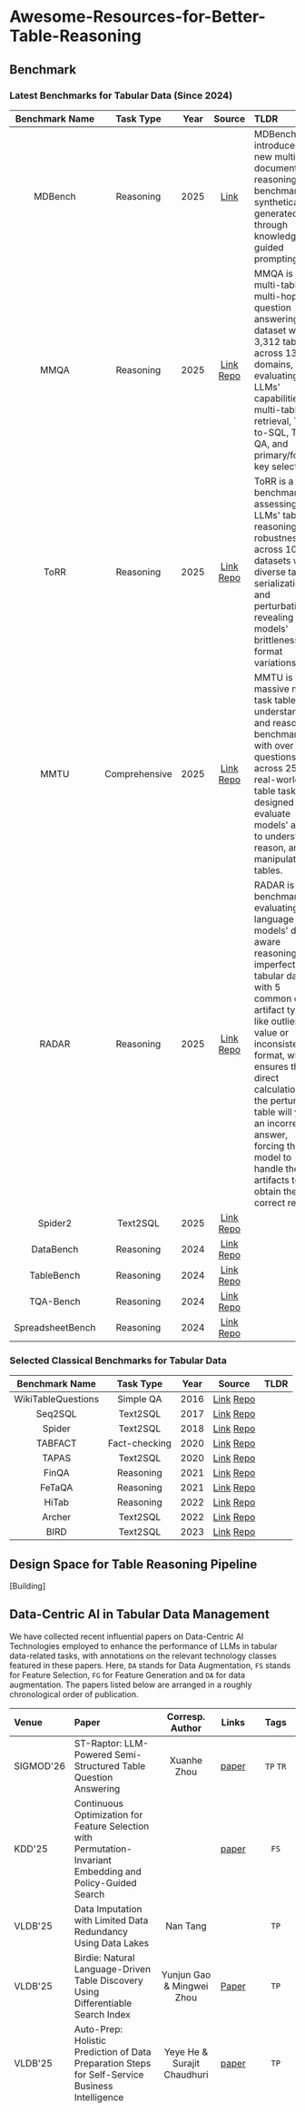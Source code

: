 # Awesome-Resources-for-Better-Table-Reasoning

## Benchmark
### Latest Benchmarks for Tabular Data (Since 2024)

| Benchmark Name | Task Type     | Year | Source                                                                                  | TLDR |
|:--------------:|:-------------:|:----:|:---------------------------------------------------------------------------------------:|:-----|
| MDBench        | Reasoning     | 2025 | [Link](https://github.com/jpeper/MDBench) | MDBench introduces a new multi-document reasoning benchmark synthetically generated through knowledge-guided prompting. |
| MMQA           | Reasoning     | 2025 | [Link](https://openreview.net/pdf?id=GGlpykXDCa)  [Repo](https://github.com/WuJian1995/MMQA/issues/2)| MMQA is a multi-table multi-hop question answering dataset with 3,312 tables across 138 domains, evaluating LLMs' capabilities in multi-table retrieval, Text-to-SQL, Table QA, and primary/foreign key selection.
| ToRR           | Reasoning     | 2025 | [Link](https://arxiv.org/pdf/2502.19412)  [Repo](https://github.com/IBM/unitxt/blob/main/prepare/benchmarks/torr.py)| ToRR is a benchmark assessing LLMs' table reasoning and robustness across 10 datasets with diverse table serializations and perturbations, revealing models' brittleness to format variations.
| MMTU           | Comprehensive | 2025 | [Link](https://arxiv.org/pdf/2506.05587)  [Repo](https://github.com/MMTU-Benchmark/MMTU)| MMTU is a massive multi-task table understanding and reasoning benchmark with over 30K questions across 25 real-world table tasks, designed to evaluate models' ability to understand, reason, and manipulate tables.
| RADAR          | Reasoning     | 2025 | [Link](https://kenqgu.com/assets/pdf/RADAR_ARXIV.pdf)  [Repo](https://huggingface.co/datasets/kenqgu/RADAR)| RADAR is a benchmark for evaluating language models' data-aware reasoning on imperfect tabular data with 5 common data artifact types like outlier value or inconsistent format, which ensures that direct calculation on the perturbed table will yield an incorrect answer, forcing the model to handle the artifacts to obtain the correct result.
| Spider2        | Text2SQL      | 2025 | [Link](https://arxiv.org/abs/2411.07763)  [Repo](https://github.com/xlang-ai/Spider2)|
| DataBench      | Reasoning     | 2024 | [Link](https://aclanthology.org/2024.lrec-main.1179.pdf)  [Repo](https://huggingface.co/datasets/cardiffnlp/databench)|
| TableBench     | Reasoning     | 2024 | [Link](https://arxiv.org/abs/2408.09174)  [Repo](https://github.com/TableBench/TableBench)|
| TQA-Bench      | Reasoning     | 2024 | [Link](https://arxiv.org/pdf/2411.19504)  [Repo](https://github.com/Relaxed-System-Lab/TQA-Bench)|
| SpreadsheetBench | Reasoning     | 2024 | [Link](https://arxiv.org/pdf/2406.14991)  [Repo](https://github.com/RUCKBReasoning/SpreadsheetBench/tree/main/data)|

### Selected Classical Benchmarks for Tabular Data
| Benchmark Name | Task Type     | Year | Source                                                                                  | TLDR |
|:--------------:|:-------------:|:----:|:---------------------------------------------------------------------------------------:|:-----|
| WikiTableQuestions| Simple QA  | 2016 | [Link](https://arxiv.org/pdf/1508.00305) [Repo](https://github.com/ppasupat/WikiTableQuestions)|
| Seq2SQL        | Text2SQL      | 2017 | [Link](https://arxiv.org/pdf/1709.00103)  [Repo](https://github.com/salesforce/WikiSQL)|
| Spider         | Text2SQL      | 2018 | [Link](https://arxiv.org/pdf/1809.08887)  [Repo](https://yale-lily.github.io/spider)|
| TABFACT        | Fact-checking | 2020 | [Link](https://arxiv.org/pdf/1909.02164)  [Repo](https://github.com/wenhuchen/Table-Fact-Checking)|
| TAPAS          | Text2SQL      | 2020 | [Link](https://arxiv.org/pdf/2004.02349)  [Repo](https://github.com/google-research/tapas)|
| FinQA          | Reasoning     | 2021 | [Link](https://arxiv.org/pdf/2109.00122)  [Repo](https://github.com/czyssrs/FinQA)|
| FeTaQA         | Reasoning     | 2021 | [Link](https://arxiv.org/pdf/2104.00369)  [Repo](https://github.com/Yale-LILY/FeTaQA)|
| HiTab          | Reasoning     | 2022 | [Link](https://aclanthology.org/2022.acl-long.78.pdf) [Repo](https://github.com/microsoft/HiTab)
| Archer         | Text2SQL      | 2022 | [Link](https://arxiv.org/pdf/2402.12554)  [Repo](https://sig4kg.github.io/archer-bench/dataset/database.zip)|
| BIRD           | Text2SQL      | 2023 | [Link](https://arxiv.org/pdf/2305.03111.pdf)  [Repo](https://github.com/AlibabaResearch/DAMO-ConvAI/tree/main/bird)|

## Design Space for Table Reasoning Pipeline
\[Building\]

## Data-Centric AI in Tabular Data Management
We have collected recent influential papers on Data-Centric AI Technologies employed to enhance the performance of LLMs in tabular data-related tasks, with annotations on the relevant technology classes featured in these papers. Here, `DA` stands for Data Augmentation, `FS` stands for Feature Selection, `FG` for Feature Generation and `DA` for data augmentation. The papers listed below are arranged in a roughly chronological order of publication.

| Venue       | Paper                                                        | Corresp. Author |                           Links                             |   Tags    | TLDR                                                         |
| :---------- | :----------------------------------------------------------- | :-------------: |:----------------------------------------------------------: | :-------: | :----------------------------------------------------------- |
| SIGMOD'26   | ST-Raptor: LLM-Powered Semi-Structured Table Question Answering | Xuanhe Zhou |  [paper](https://arxiv.org/pdf/2508.18190)   | `TP` `TR` |
| KDD'25      | Continuous Optimization for Feature Selection with Permutation-Invariant Embedding and Policy-Guided Search |   |  [paper](https://arxiv.org/pdf/2505.11601)    | `FS` | 
| VLDB'25     | Data Imputation with Limited Data Redundancy Using Data Lakes | Nan Tang  |      | `TP` |
| VLDB'25     | Birdie: Natural Language-Driven Table Discovery Using Differentiable Search Index | Yunjun Gao & Mingwei Zhou | [Paper](https://arxiv.org/pdf/2504.21282)   | `TP` |
| VLDB'25     | Auto-Prep: Holistic Prediction of Data Preparation Steps for Self-Service Business Intelligence | Yeye He & Surajit Chaudhuri  |  [paper](https://arxiv.org/pdf/2504.11627)    | `TP` | 
| VLDB'25     | AutoPrep: Natural Language Question-Aware Data Preparation with a Multi-Agent Framework | Nan Tang, Guoliang Li, Xiaoyong Du  |  [paper](https://arxiv.org/pdf/2412.10422)    | `TP` | This paper introduces Autoprep, a system that designed for automatically pre-process the tables for table reasoning task, regarding to the query. Three main data problems are emphasized in this work, Missing Semantics(a needed column missed), Inconsistent Value(values appears in different forms in a certain column) and Irrelevant column. AutoPrep decomposes the data prep process into three stages: planning stage, programming stage and executing stage. Planner will generate an SQL-like Analysis Sketch similar to Binder(ICLR'23), outlining how the table should be transformed to produce the answer. In programming stage, Programmer agents translate a high-level logical plan into a physical plan by generating low-level code, which is then passed to an Executor agent for code execution and interactive debugging. One should note all those processings are online. |
| SIGMOD'25   | Pneuma: Leveraging LLMs for Tabular Data Representation and Retrieval in an End-to-End System | Raul Castro Fernandez  |   [paper](https://arxiv.org/pdf/2504.09207) | `TP` | Pneuma system is a retrieval-augmented generation (RAG) system designed to efficiently discover tabular data. It does not only consider the table content information but also the context information. The system will firstly utilize LLM's knowledge to normalize provide meaningful column descriptions, even for abbreviations or domain-specific terms that may be challenging for humans or smaller models to interpret. Then, it use embedding model to generate vector representation of the table with context. In retrieval stage, the system will retrieves tables based on the user query 𝑄 by integrating three signals: lexical (BM25), semantic (vector search), and a signal based on LLM judgment. |
| SIGMOD'25   | Data+AI: LLM4Data and Data4LLM | Guoliang Li |  [paper](https://dl.acm.org/doi/10.1145/3722212.3725641)   |  |
| SIGMOD'25   | Adda: Towards Efficient in-Database Feature Generation via LLM-based Agents | |  [paper](https://dl.acm.org/doi/10.1145/3725262)    | `FG` | 
| SIGMOD'25   | GEIL: A Graph-Enhanced Interpretable Data Cleaning Framework with Large Language Models | |  [paper](https://dl.acm.org/doi/10.1145/3698811)    | `` | 
| SIGMOD'25   | Auto-Test: Learning Semantic-Domain Constraints for Unsupervised Error Detection in Tables | |  [paper](https://arxiv.org/pdf/2504.10762) | ? |
| AAAI'25     | Dynamic and Adaptive Feature Generation with LLM | |  [paper](https://ojs.aaai.org/index.php/AAAI/article/view/33851)    | `FG` | 
| Nature'25   | Accurate predictions on small data with a tabular foundation model |  Frank Hutter |  [paper](https://www.nature.com/articles/s41586-024-08328-6)    | |
| ICML'25     | Are Large Language Models Ready for Multi-Turn Tabular Data Analysis? | |  [paper](https://openreview.net/attachment?id=flKhxGTBj2&name=pdf)    | `` | 
| ICML'25     | Compositional Condition Question Answering in Tabular Understanding | |  [paper](https://openreview.net/attachment?id=aXU48nrA2v&name=pdf)    | `` | 
| ICML'25     | Quantifying Prediction Consistency Under Fine-tuning Multiplicity in Tabular LLMs | |  [paper](https://arxiv.org/pdf/2407.04173v2)    | `` |
| ICML'25     | TabICL: A Tabular Foundation Model for In-Context Learning on Large Data | Marine Le Morvan |  [paper](https://arxiv.org/pdf/2502.05564)    | `` |
| ICML'25     | FairPFN: A Tabular Foundation Model for Causal Fairness | Frank Hutter |  [paper](https://arxiv.org/pdf/2407.05732)    | `` |
| ICML'25     | TabPFN Unleashed: A Scalable and Effective Solution to Tabular Classification Problems | Han-Jia Ye |  [paper](https://arxiv.org/abs/2502.02527)    | `` |
| ICML'25     | Compositional Condition Question Answering in Tabular Understanding | Han-Jia Ye |  [paper](https://openreview.net/attachment?id=aXU48nrA2v&name=pdf)    | `` |
| ICLR'25     | Exploring LLM Agents for Cleaning Tabular Machine Learning Datasets | Christian Holz |  [paper](https://arxiv.org/abs/2503.06664)    | `` |
| IJCAI'25    | Evolutionary Large Language Model for Automated Feature Transformation | |  [paper](https://arxiv.org/pdf/2406.03505)    | `FG` | 
| ICDM'25     | OpenFE++: Efficient Automated Feature Generation via Feature Interaction |   |  [paper](https://arxiv.org/pdf/2504.17356)    | `FS` | 
| NAACL'25    | ALTER: Augmentation for Large-Table-Based Reasoning | Hanfang Yang |  [paper](https://aclanthology.org/2025.naacl-long.9/)    | Table Sampling | The ALTER framework enhances large-table reasoning through a workflow that augments queries into sub-queries and tables with schema, semantic, and literal information, filters relevant rows/columns via embedding-based sampling and LLM-driven selection, generates and executes SQL to obtain sub-tables, and uses a joint reasoner to aggregate results from primary and sub-query workflows.
| NAACL'25    | TART: An Open-Source Tool-Augmented Framework for Explainable Table-based Reasoning |   |  [paper](https://arxiv.org/pdf/2409.11724)    | `DA` | TART contains three key components: a table formatter (clean and unify the format of the table) to ensure accurate data representation, a tool maker (python code) to develop specific computational tools, and an explanation generator to maintain explainability. 
| NAACL'25    | H-STAR: LLM-driven Hybrid SQL-Text Adaptive Reasoning on Tables | Dan Roth & Chandan K. Reddy |  [paper](https://aclanthology.org/2025.naacl-long.445.pdf)    | ?  | 
| Arxiv'2505  | Text-to-Pipeline: Bridging Natural Language and Data Preparation Pipelin | Yunjun Gao |  [paper](https://arxiv.org/abs/2505.15874)    | `TP` | This papere introduces a table preparation pipeline called Text-to-pipeline which will translated users' input NL queries to data preparation pipelines. Although Autoprep(VLDB'25) can automatically prepare on the Question in QA task, but this paper argues that Autoprep does not support general-purpose pipeline generation. Text-to-pipeline formalizes it as symbolic program generation in a domain-specific language (DSL), which can be compiled into executable backend code such as Pandas or SQL. |
| Arxiv'2507  | Reinforcement Learning-based Feature Generation Algorithm for Scientific Data | |  [paper](https://arxiv.org/abs/2507.03498)    | `FG` | 
| Arxiv'2506  | What to Keep and What to Drop: Adaptive Table Filtering Framework | |  [paper](https://arxiv.org/pdf/2506.23463)    | `TP` | 
| Arxiv'2501  | LEDD: Large Language Model-Empowered Data Discovery in Data Lakes | Yuqing Zhu |  [paper](https://arxiv.org/pdf/2502.15182)    | `TP` |
| Arxiv'2501  | TableMaster: A Recipe to Advance Table Understanding with Language Models          | |  [paper](https://arxiv.org/pdf/2501.19378)    | `TP` `TR` |
| Arxiv'2502  | Towards Question Answering over Large Semi-structured Tables  |   |  [paper](https://arxiv.org/pdf/2502.13422)    | ?    |
| Arxiv'2505  | Weaver: Interweaving SQL and LLM for Table Reasoning | Vivek Gupta |  [paper](https://arxiv.org/pdf/2505.18961)    | `TR` | This paper proposed Weaver system that weave SQL and LLMs for table-based question answering. This system decomposes the reasoning task into four stage: pre-process stage, planning stage, code execution stage and answer extraction stage. Planner decomposes the query into several sequential subtasks, each of them could be done by either SQL or LLM. And a secondary LLM is assigned to verify the initial plan. Following planning, the Weaver executes the plan sequentially, combining SQL queries and LLM-generated prompts. In the final pipeline stage, the intermediate table and user query are inputted to an LLM, which generates a natural language answer.|
| NIPS'24    | TableRAG: Million-Token Table Understanding with Language Models |   |  [paper](https://arxiv.org/pdf/2410.04739)    | ? | 
| ICLR'24    | OpenTab: Advancing Large Language Models as Open-domain Table Reasoners |   |  [paper](https://arxiv.org/pdf/2402.14361)    | ? | 
| ICLR'24    | CABINET: Content Relevance based Noise Reduction for Table Question Answering |   |  [paper](https://arxiv.org/pdf/2402.01155)    | ? | 
| ICLR'24    | Chain-of-Table: Evolving Tables in the Reasoning Chain for Table Understanding | Tomas Pfister  |  [paper](https://arxiv.org/pdf/2401.04398)    | `TP` | CHAIN-OF-TABLE enables LLMs to dynamically plan a chain of operations over a table T in response to a given question Q. It utilizes atomic tool-based operations to construct the table chain. These operations include adding columns, selecting rows or columns, grouping, and sorting, which are common in SQL and DataFrame development. After processing the table, the system will query the reasoning LLM with the last intermediate Table and the NL query. | 
| ICLR'24    | ReMasker: Imputing Tabular Data with Masked Autoencoding | Artem Babenko  |  [paper](https://openreview.net/pdf?id=KI9NqjLVDT)    | ? | 
| ICLR'24    | TabR: Tabular Deep Learning Meets Nearest Neighbors |   |  [paper](https://openreview.net/pdf?id=rhgIgTSSxW)    | ? | 
| ICLR'24    | Making Pre-trained Language Models Great on Tabular Prediction |   Jintai Chen |  [paper](https://openreview.net/pdf?id=anzIzGZuLi)    | ? | 
| ICML'24    | Large Language Models Can Automatically Engineer Features for Few-Shot Tabular Learning |   |  [paper](https://openreview.net/pdf?id=anzIzGZuLi)    | ? |
| ICML'24    | Position: Why Tabular Foundation Models Should Be a Research Priority | Mihaela van der Schaar |  [paper](https://openreview.net/pdf?id=amRSBdZlw9)    | ? |
| ICML'24    | Curated LLM: Synergy of LLMs and Data Curation for tabular augmentation in low-data regimes | Gael Varoquaux |  [paper](https://arxiv.org/pdf/2402.16785)    | ? |
| ICML'24    | CARTE: Pretraining and Transfer for Tabular Learning | Mihaela van der Schaar |  [paper](https://openreview.net/pdf?id=9cG1oRnqNd)    | ? |
| ICML'24    | TabLog: Test-Time Adaptation for Tabular Data Using Logic Rules | Vasant Honavar |  [paper](https://openreview.net/pdf?id=LZeixIvQcB)    | ? |
| ICML'24    | Tabular Insights, Visual Impacts: Transferring Expertise from Tables to Images | De-Chuan Zhan |  [paper](https://openreview.net/forum?id=v7I5FtL2pV)    | ? |
| ICML'24    | Large Language Models Can Automatically Engineer Features for Few-Shot Tabular Learning | Tomas Pfister | [paper](https://openreview.net/forum?id=v7I5FtL2pV)    | ? |
| ICML'24 workshop   | Learning to Reduce: Towards Improving Performance of Large Language Models on Structured Data|   |  [paper](https://arxiv.org/pdf/2407.02750)    | ? | 
| KDD'24      | Unsupervised Generative Feature Transformation via Graph Contrastive Pre-training and Multi-objective Fine-tuning |   |  [paper](https://arxiv.org/pdf/2405.16879)    | `FG` | 
| KDD'24      | Feature selection as deep sequential generative learning. |   |  [paper](https://arxiv.org/pdf/2403.03838)    | `FS` | 
| KDD'24      | Can a Deep Learning Model be a Sure Bet for Tabular Prediction? |  |  [paper](https://dl.acm.org/doi/10.1145/3637528.3671893) | |
| KDD'24      | From Supervised to Generative: A Novel Paradigm for Tabular Deep Learning with Large Language Models | |  [paper](https://arxiv.org/pdf/2310.07338) ||
| SIGMOD'24   | SAGA: A Scalable Framework for Optimizing Data Cleaning Pipelines for Machine Learning Applications | Yin Lou |  [paper](https://dl.acm.org/doi/10.1145/3654942)    | `FS` | 
| SIGMOD'24   | ChatPipe: Orchestrating Data Preparation Pipelines by Optimizing Human-ChatGPT Interactions | Nan Tang |  [paper](https://dl.acm.org/doi/abs/10.1145/3626246.3654727)    | `TP` | 
| SIGMOD'24   | FeatureLTE: Learning to Estimate Feature Importance |   |  [paper](https://dl.acm.org/doi/10.1145/3617338)    | `FS` | 
| SIGMOD'24   | Solo: Data Discovery Using Natural Language Questions Via A Self-Supervised Approach | Raul Castro Fernandez |  [paper](https://arxiv.org/pdf/2301.03560v2)    | `TP` | SOLO introduces a more fine-grained representation by encoding each cell–attribute–cell triplet into a fixeddimensional embedding. For indexing, most methods rely on approximate nearest neighbor (ANN) algorithms, such as IVF-PQ. This work also introduces a training data synthesizing method and a following self-supervised training paradigm. However, it suffers froms from long training time and huge storage use. |
| VLDB'24     | ReAcTable: Enhancing ReAct for Table Question Answering | Jignesh M. Patel  |  [paper](https://arxiv.org/pdf/2310.00815)    | `TP` `TR` | ReAcTable is inspired by ReAct, which combined CoT and Tool-using in one framework. In the ReAcTable Framework, an LLM would break the problem into multiple steps and generate SQL code or Python code for processing the table and generate intermediate table for better reasoning. The framework als0 design some techniques to handle the exception like SQL query requires a column that does not exist in the given table.
| VLDB'24     | LakeBench: A Benchmark for Discovering Joinable and Unionable Tables in Data Lakes | Nan Tang  |  [paper](https://www.vldb.org/pvldb/vol17/p1925-chai.pdf)    | `Benchmark` | 
| VLDB'24     | Generalizable Data Cleaning of Tabular Data in Latent Space | Carsten Binnig  |  [paper](https://www.vldb.org/pvldb/vol17/p4786-reis.pdf)    | ? | 
| VLDB'24     | AutoTQA: Towards Autonomous Tabular Qestion Answering through Multi-Agent Large Language Models | Qi Liu |  [paper](https://www.vldb.org/pvldb/vol17/p3920-zhu.pdf)    | `TR` | | 
| EMNLP'24    | NormTab: Improving Symbolic Reasoning in LLMs Through Tabular Data Normalization | Davood Rafiei |  [paper](https://arxiv.org/pdf/2406.17961)    | `TP` | 
| EMNLP'24    | ProTrix: Building Models for Planning and Reasoning over Tables with Sentence Context | Yansong Feng |  [paper](https://arxiv.org/pdf/2403.02177) | ? | 
| EMNLP'24    | TAP4LLM: Table Provider on Sampling, Augmenting, and Packing Semi-structured Data for Large Language Model Reasoning |   |  [paper](https://arxiv.org/pdf/2312.09039)    | `TP` | This paper constructed a pipeline to boost LLM's performance of table reasoning by introducing three components, Table Sampling Module, Table Augmentationd Module and Table Packing Module. In each module, the authors designed and compared several common methods under various usage scenarios, aiming to searching for best practices for leveraging LLMs for table reasoning tasks.  |
| EMNLP'24 (Demo)   | OpenT2T: An Open-Source Toolkit for Table-to-Text Generation |   |  [paper](https://aclanthology.org/2024.emnlp-demo.27.pdf)    | ? | 
| ACL'24      | Is Table Retrieval a Solved Problem? Exploring Join-Aware Multi-Table Retrieval | Roth Dan |  [paper](https://arxiv.org/pdf/2404.09889) | ? |
| NAACL'24    | Rethinking Tabular Data Understanding with Large Language Models | |  [paper](https://arxiv.org/pdf/2312.16702) | ? |
| NAACL'24    | TabSQLify: Enhancing Reasoning Capabilities of LLMs Through Table Decomposition |   |  [paper](https://arxiv.org/pdf/2404.10150)    | ? | 
| NAACL'24    | e5: zero-shot hierarchical table analysis using augmented llms via explain, extract, execute, exhibit and extrapolate |   |  [paper](https://aclanthology.org/2024.naacl-long.68.pdf)    | ? |  First, the model is guided by designed prompt to understand the hierarchical structure of the table, including the multi-level headers and their implicit semantic relationships. Then, it generates code to pull out the data rows and columns relevant to the query, along with performing necessary operations like filtering or calculations. Next, an external tool runs this code to get accurate results, preventing the model from making up information. These results are then presented clearly. Finally, the model uses its reasoning ability to analyze these results and derive the final answer to the query. For large tables that exceed token limits, the pipeline first compresses them by identifying and keeping only the most relevant data, while adding back potentially useful information to ensure key details aren’t lost, before proceeding with the above steps.
| CIKM'24    | Reinforcement feature transformation for polymer property performance prediction | |  [paper](https://dl.acm.org/doi/abs/10.1145/3627673.3680105)    | `FG` | 
| ICDM'24    | Feature interaction aware automated data representation transformation. |   |  [paper](https://arxiv.org/pdf/2309.17011)    | `FG` | 
| Arxiv'2411    | Tablegpt2: A large multimodal model with tabular data integration |   |  [paper](https://arxiv.org/pdf/2411.02059)    | | 
| Arxiv'2407    | Talent: A Tabular Analytics and Learning Toolbox | Han-Jia Ye  |  [paper](https://arxiv.org/pdf/2407.04057)    | | 
| SIGMOD'23  | Generation of Training Examples for Tabular Natural Language Inference | Paolo Papotti  |  [paper](https://dl.acm.org/doi/10.1145/3626730)    |  | 
| NIPS'23    | Reinforcement-enhanced autoregressive feature transformation: gradient-steered search in continuous space for postfix expressions |   |  [paper](https://arxiv.org/pdf/2010.08784)    | `FG` `FS` | 
| NIPS'23    | DIN-SQL: Decomposed In-Context Learning of Text-to-SQL with Self-Correction |   |  [paper](https://arxiv.org/pdf/2304.11015)    |  | 
| ICML'23    | OpenFE: Automated Feature Generation with Expert-level Performance |   |  [paper](https://arxiv.org/abs/2211.12507)    | `FG` | 
| ICLR'23    | TabPFN: A Transformer That Solves Small Tabular Classification Problems in a Second | Frank Hutter |  [paper](https://openreview.net/pdf?id=cp5PvcI6w8_)    | ? |
| ICLR'23    | Binding Language Models in Symbolic Languages | Tao Yu |  [paper](https://openreview.net/pdf?id=lH1PV42cbF)    | Tool Using | BINDER, a training-free neural-symbolic framework, extends programming language grammar coverage by binding language model functionalities via a unified API; during execution, it parses programs into abstract syntax trees (ASTs) based on the extended grammar to support nested API calls. For the operations exceeding SQL capabilities, BINDER assigns an LLM to complete the task via APIs, treating it as a special new identifier in grammar and a node in ASTs. The result returned from the LLM is stored as a variable compatible with the standard symbolic language grammar for deriving the final result.
| ICDE'23    | Toward Efficient Automated Feature Engineering |   |  [paper](https://epubs.siam.org/doi/pdf/10.1137/1.9781611978520.3?download=true)    | `FG` `FS` | 
| ICDE'23    | PA-FEAT: Fast Feature Selection for Structured Data via Progress-Aware Multi-Task Deep Reinforcement Learning |   |  [paper](https://ieeexplore.ieee.org/abstract/document/10184534)    | `FS` | 
| ICDE'23    | Toward a Unified Framework for Unsupervised Complex Tabular Reasoninh |   |  [paper](https://ieeexplore.ieee.org/stamp/stamp.jsp?tp=&arnumber=10184763&tag=1) | `Pipeline` |
| AAAI'23    | Efficient Top-K Feature Selection Using Coordinate Descent Method | |  [paper](https://dl.acm.org/doi/10.1609/aaai.v37i9.26258)    | `FS` | 
| AAAI'23    | T2G-FORMER: Organizing Tabular Features into Relation Graphs Promotes Heterogeneous Feature Interaction | |  [paper](https://arxiv.org/pdf/2211.16887)    | `FG` | 
| AAAI'23    | Weight Predictor Network with Feature Selection for Small Sample Tabular Biomedical Data | |  [paper](https://dl.acm.org/doi/10.1609/aaai.v37i8.26090)    | `FS` | 
| ACL'23 (Demo)    | OpenRT: An Open-source Framework for Reasoning Over Tabular Data | |  [paper](https://aclanthology.org/2023.acl-demo.32.pdf)    | ? | 
| ACL'23     | MURMUR: Modular multi-step reasoning for semistructured data-to-text generation | |  [paper](https://arxiv.org/pdf/2212.08607)    | ? | 
| KDD'23     | Treatment Effect Estimation with Adjustment Feature Selection |   |  [paper](https://dl.acm.org/doi/pdf/10.1145/3580305.3599531)    | `FS` | 
| KDD'23     | LATTE: A Framework for Learning Item-Features to Make a Domain-Expert for Effective Conversational Recommendation |   |  [paper](https://dl.acm.org/doi/10.1145/3580305.3599401)    | `FS` | 
| KDD'23     | Explicit Feature Interaction-aware Uplift Network for Online Marketing |   |  [paper](https://arxiv.org/pdf/2306.00315)    | `FG` | 
| KDD'23     | Cognitive Evolutionary Search to Select Feature Interactions for Click-Through Rate Prediction |   |  [paper](https://dl.acm.org/doi/10.1145/3580305.3599277)    | `FG` `FS` | 
| KDD'23     | Scenario-Adaptive Feature Interaction for Click-Through Rate Prediction |   |  [paper](https://dl.acm.org/doi/10.1145/3580305.3599936)    | `FG` `FS` | 
| SIGIR'23   | Single-shot feature selection for multi-task recommendations |   |  [paper](https://dl.acm.org/doi/abs/10.1145/3539618.3591767)    | `FS` |
| SIGIR'23   | Large Language Models are Versatile Decomposers: Decomposing Evidence and Questions for Table-based Reasoning |   |  [paper](https://dl.acm.org/doi/abs/10.1145/3539618.3591708)    | ? |
| TKDE'23    | Automated feature selection: A reinforcement learning perspective |   |  [paper](https://ieeexplore.ieee.org/abstract/document/9547816)    | `Survey` | 
| TKDE'23    | Data Lakes: A Survey of Functions and Systems | Matthias Jarke |  [paper](https://arxiv.org/pdf/2106.09592)    | `Survey` | 
| ICDM'23    | Beyond discrete selection: Continuous embedding space optimization for generative feature selection |   |  [paper](https://arxiv.org/pdf/2302.13221)    | `FS` | 
| Arxiv/2307    | TableGPT: Towards Unifying Tables, Nature Language and Commands into One GPT |   |  [paper](https://arxiv.org/abs/2307.08674v3)    | `` | 
| ICML'22    | Difer: differentiable automated feature engineering. |   |  [paper](https://arxiv.org/abs/2211.12507)    | `FG` `FS` | 
| KDD'22     | AutoFAS: Automatic Feature and Architecture Selection for Pre-Ranking System |   |  [paper](https://arxiv.org/pdf/2205.09394)    | `FS` | 
| KDD'22     | Group-wise reinforcement feature generation for optimal and explainable representation space reconstruction. |   |  [paper](https://arxiv.org/pdf/2205.14526)    | `FG` | 
| KDD'22     | AdaFS: Adaptive Feature Selection in Deep Recommender System |   |  [paper](https://dl.acm.org/doi/10.1145/3534678.3539204)    | `FS` | 
| WWW'22     | Autofield: Automating feature selection in deep recommender systems |   |  [paper](https://dl.acm.org/doi/abs/10.1145/3485447.3512071)    | `FS` | 
| EMNLP'22   | Realistic Data Augmentation Framework for Enhancing Tabular Reasoning |   |  [paper](https://aclanthology.org/2022.findings-emnlp.324.pdf)    | `` | 
| EMNLP'22   | Leveraging Data Recasting to Enhance Tabular Reasoning |   |  [paper](https://aclanthology.org/2022.findings-emnlp.324.pdf)    | `` | 
| KDD'21     | Fives: Feature interaction via edge search for large-scale tabular data |   |  [paper](https://arxiv.org/pdf/2007.14573)    | `FG` | 
| VLDB'21    | Auto-pipeline: synthesizing complex data pipelines by-target using reinforcement learning and search | Yeye He & Surajit Chaudhuri  |  [paper](https://arxiv.org/pdf/2106.13861)    | `TP` | 
| VLDB'21    | Deep Entity Matching with Pre-Trained Language Models | Wang-Chiew Tan  |  [paper](https://arxiv.org/abs/2004.00584)    | `FG` | 
| SIGMOD'20  | Auto-Suggest: Learning-to-Recommend Data Preparation Steps Using Data Science Notebooks  | Yeye He  |  [paper](https://dl.acm.org/doi/abs/10.1145/3318464.3389738)    | `TP` |
| SIGMOD'20  | Finding related tables in data lakes for interactive data science.  | Zachary G. Ives  |  [paper](https://dl.acm.org/doi/10.1145/3340531.3415927)    | `TP` | Introduced Juneau, a system for table discovering on data lakes. But it needs professional skillset to use, which makes it inconvenient for general users. | 
| ACL'20     | TAPAS: Weakly Supervised Table Parsing via Pre-training |  Julian Martin Eisenschlos  |  [paper](https://arxiv.org/pdf/2004.02349)    | `TP` | 
| CIKM'20    | Tolerant Markov Boundary Discovery for Feature Selection |   |  [paper](https://dl.acm.org/doi/10.1145/3340531.3415927)    | `FS` | 
| ICDM'20    | AutoFS: Automated Feature Selection via Diversity-aware Interactive Reinforcement Learning |   |  [paper](https://arxiv.org/pdf/2008.12001)    | `FS` | 
| ICDM'20    | Simplifying reinforced feature selection via restructured choice strategy of single agent. |   |  [paper](https://arxiv.org/pdf/2009.09230)    | `FS` | 
| KDD'19     | Automating Feature Subspace Exploration via Multi-Agent Reinforcement Learning |   |  [paper](https://dl.acm.org/doi/10.1145/3292500.3330868)    | `FS` | 

### Books, Tutorials and Survey Papers
[Natural Language Interfaces for Tabular DataQuerying and Visualization: A Survey](https://arxiv.org/pdf/2310.17894)

[Large Language Models(LLMs) on Tabular Data: Prediction, Generation, and Understanding - A Survey](https://arxiv.org/pdf/2402.17944v2)

[Principles of Data Wrangling: Practical Techniques for Data Preparation](https://dl.acm.org/doi/book/10.5555/3165161)

[Large Language Models for Tabular Data: Progresses and Future Directions](https://dl.acm.org/doi/abs/10.1145/3626772.3661384)

[A Survey on Table Mining with Large Language Models: Challenges, Advancements and Prospects](https://d197for5662m48.cloudfront.net/documents/publicationstatus/252177/preprint_pdf/3d9c9b7d57481675d0d6e486c8bb7985.pdf)

[Tabular Data-centric AI: Challenges, Techniques and Future Perspectives](https://dl.acm.org/doi/pdf/10.1145/3627673.3679102)

[A Survey on Data-Centric AI: Tabular Learning from Reinforcement Learning and Generative AI Perspective](https://arxiv.org/pdf/2502.08828)

[A Survey of Table Reasoning with Large Language Models](https://arxiv.org/abs/2402.08259)
[Table Meets LLM: Can Large Language Models Understand Structured Table Data? A Benchmark and Empirical Study](https://arxiv.org/pdf/2305.13062)

